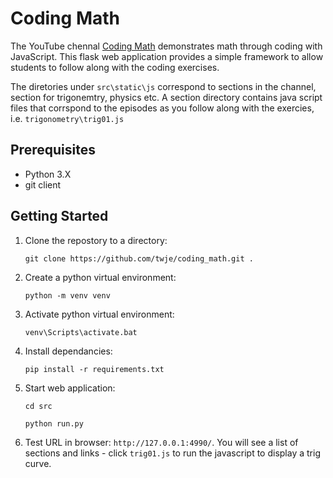 # Coding Math

The YouTube chennal [Coding Math](https://www.youtube.com/user/codingmath/playlists) demonstrates math through coding with JavaScript. This flask web application provides a simple framework to allow students to follow along with the coding exercises.

The diretories under `src\static\js` correspond to sections in the channel, section for trigonemtry, physics etc. A section directory contains java script files that corrspond to the episodes as you follow along with the exercies, i.e. `trigonometry\trig01.js`

## Prerequisites

*  Python 3.X
*  git client

## Getting Started

1.  Clone the repostory to a directory:
   
    `git clone https://github.com/twje/coding_math.git .`

2.  Create a python virtual environment:

    `python -m venv venv`
    
3.  Activate python virtual environment:

    `venv\Scripts\activate.bat`

4.  Install dependancies:

    `pip install -r requirements.txt`
    
5.  Start web application:
    
    `cd src`
    
    `python run.py`

6.  Test URL in browser: `http://127.0.0.1:4990/`. You will see a list of sections and links - click `trig01.js` to run the javascript to display a trig curve.
